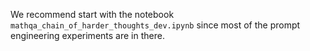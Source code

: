 We recommend start with the notebook `mathqa_chain_of_harder_thoughts_dev.ipynb` since most of the prompt engineering experiments are in there. 